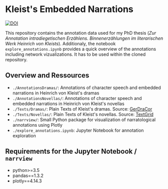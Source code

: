 # Kleist's Embedded Narrations

[![DOI](https://zenodo.org/badge/427284167.svg)](https://zenodo.org/badge/latestdoi/427284167)

This repository contains the annotation data used for my PhD thesis
(*Zur Annotation intradiegetischen Erzählens. Binnenerzählungen im literarischen Werk Heinrich von Kleists*).
Additionaly, the notebook `explore_annotations.ipynb` provides a quick overview of the annotations including network vizualizations.
It has to be used within the cloned repository.

## Overview and Ressources

- `./AnnotationsDramas/`: Annotations of character speech and embedded narrations in Heinrich von Kleist's dramas
- `./AnnotationsNovellas/`: Annotations of character speech and embedded narrations in Heinrich von Kleist's novellas
- `./Texts/Dramas/`: Plain Texts of Kleist's dramas. Source: [GerDraCor](https://dracor.org/ger)
- `./Texts/Novellas/`: Plain Texts of Kleist's novellas. Source: [TextGrid](https://textgrid.de/de/digitale-bibliothek)
- `./narrview/`: Small Python package for visualization of narratological annotations using Plotly
- `./explore_annotations.ipynb`: Jupyter Notebook for annotation exploration

## Requirements for the Jupyter Notebook / `narrview`

- python>=3.5
- pandas==1.3.2
- plotly==4.14.3

